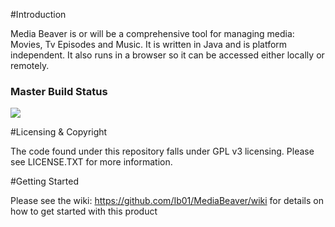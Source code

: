 #Introduction

Media Beaver is or will be a comprehensive tool for managing media: Movies, Tv Episodes and Music. It is written in Java and is platform independent. It also runs in a browser so it can be accessed either locally or remotely. 

### Master Build Status ###

<a href='https://travis-ci.org/Ib01/MediaBeaver/builds'><img src='https://travis-ci.org/Ib01/MediaBeaver.svg?branch=master'></a>

#Licensing & Copyright

The code found under this repository falls under GPL v3 licensing. Please see LICENSE.TXT for more information.

#Getting Started

Please see the wiki: https://github.com/Ib01/MediaBeaver/wiki for details on how to get started with this product
